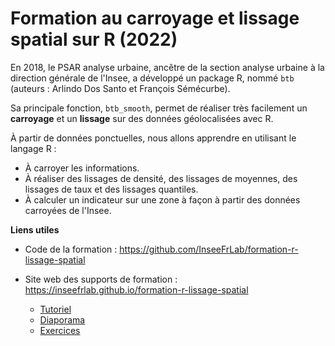 # Formation au carroyage et lissage spatial sur R (2022)

En 2018, le PSAR analyse urbaine, ancêtre de la section analyse urbaine à la direction générale de l'Insee, a développé un package R, nommé `btb` (auteurs : Arlindo Dos Santo et François Sémécurbe).

Sa principale fonction, `btb_smooth`, permet de réaliser très facilement un **carroyage** et un **lissage** sur des données géolocalisées avec R. 

À partir de données ponctuelles, nous allons apprendre en utilisant le langage R :

 - À carroyer les informations.
 - À réaliser des lissages de densité, des lissages de moyennes, des lissages de taux et des lissages quantiles.
 - À calculer un indicateur sur une zone à façon à partir des données carroyées de l'Insee.

**Liens utiles**

- Code de la formation : https://github.com/InseeFrLab/formation-r-lissage-spatial

- Site web des supports de formation : https://inseefrlab.github.io/formation-r-lissage-spatial
  * [Tutoriel](https://inseefrlab.github.io/formation-r-lissage-spatial/tuto.html)
  * [Diaporama](https://inseefrlab.github.io/formation-r-lissage-spatial/tuto_presentation.html)
  * [Exercices](https://inseefrlab.github.io/formation-r-lissage-spatial/exo.html)


